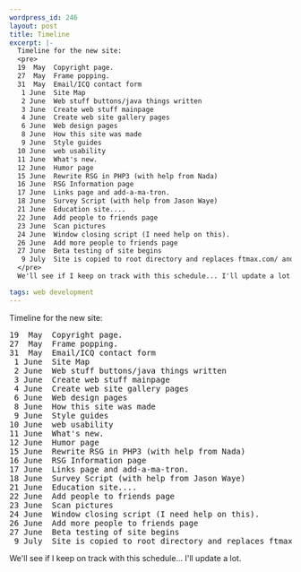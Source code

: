 ```yaml
--- 
wordpress_id: 246
layout: post
title: Timeline
excerpt: |-
  Timeline for the new site:
  <pre>
  19  May  Copyright page.
  27  May  Frame popping.
  31  May  Email/ICQ contact form
   1 June  Site Map
   2 June  Web stuff buttons/java things written
   3 June  Create web stuff mainpage
   4 June  Create web site gallery pages
   6 June  Web design pages
   8 June  How this site was made
   9 June  Style guides
  10 June  web usability
  11 June  What's new.
  12 June  Humor page
  15 June  Rewrite RSG in PHP3 (with help from Nada)
  16 June  RSG Information page
  17 June  Links page and add-a-ma-tron.
  18 June  Survey Script (with help from Jason Waye)
  21 June  Education site....
  22 June  Add people to friends page
  23 June  Scan pictures
  24 June  Window closing script (I need help on this).
  26 June  Add more people to friends page
  27 June  Beta testing of site begins
   9 July  Site is copied to root directory and replaces ftmax.com/ and ftmax.com/x
  </pre>
  We'll see if I keep on track with this schedule... I'll update a lot.

tags: web development
---
```


Timeline for the new site:
<pre>
19  May  Copyright page.
27  May  Frame popping.
31  May  Email/ICQ contact form
 1 June  Site Map
 2 June  Web stuff buttons/java things written
 3 June  Create web stuff mainpage
 4 June  Create web site gallery pages
 6 June  Web design pages
 8 June  How this site was made
 9 June  Style guides
10 June  web usability
11 June  What's new.
12 June  Humor page
15 June  Rewrite RSG in PHP3 (with help from Nada)
16 June  RSG Information page
17 June  Links page and add-a-ma-tron.
18 June  Survey Script (with help from Jason Waye)
21 June  Education site....
22 June  Add people to friends page
23 June  Scan pictures
24 June  Window closing script (I need help on this).
26 June  Add more people to friends page
27 June  Beta testing of site begins
 9 July  Site is copied to root directory and replaces ftmax.com/ and ftmax.com/x
</pre>
We'll see if I keep on track with this schedule... I'll update a lot.
